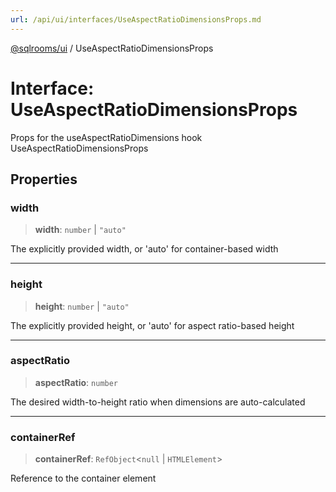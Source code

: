 ```yaml
---
url: /api/ui/interfaces/UseAspectRatioDimensionsProps.md
---
```

[@sqlrooms/ui](../index.md) / UseAspectRatioDimensionsProps

# Interface: UseAspectRatioDimensionsProps

Props for the useAspectRatioDimensions hook
UseAspectRatioDimensionsProps

## Properties

### width

> **width**: `number` | `"auto"`

The explicitly provided width, or 'auto' for container-based width

***

### height

> **height**: `number` | `"auto"`

The explicitly provided height, or 'auto' for aspect ratio-based height

***

### aspectRatio

> **aspectRatio**: `number`

The desired width-to-height ratio when dimensions are auto-calculated

***

### containerRef

> **containerRef**: `RefObject`<`null` | `HTMLElement`>

Reference to the container element
